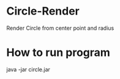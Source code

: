 # Circle-Render
Render Circle from center point and radius

# How to run program
java -jar circle.jar
